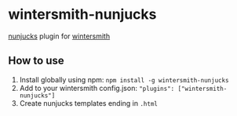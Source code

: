 wintersmith-nunjucks
====================

[nunjucks](http://nunjucks.jlongster.com/) plugin for
[wintersmith](http://jnordberg.github.com/wintersmith/)

How to use
----------

1. Install globally using npm: `npm install -g wintersmith-nunjucks`
2. Add to your wintersmith config.json: `"plugins": ["wintersmith-nunjucks"]`
3. Create nunjucks templates ending in `.html`

